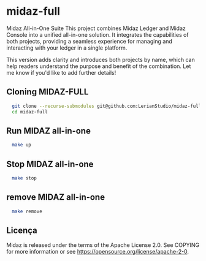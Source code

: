# midaz-full

Midaz All-in-One Suite
This project combines Midaz Ledger and Midaz Console into a unified all-in-one solution. It integrates the capabilities of both projects, providing a seamless experience for managing and interacting with your ledger in a single platform.

This version adds clarity and introduces both projects by name, which can help readers understand the purpose and benefit of the combination. Let me know if you'd like to add further details!

## Cloning MIDAZ-FULL
```bash
  git clone --recurse-submodules git@github.com:LerianStudio/midaz-full.git
  cd midaz-full
```

## Run MIDAZ all-in-one
```bash
  make up
```

## Stop MIDAZ all-in-one
```bash
  make stop
```

## remove MIDAZ all-in-one
```bash
  make remove
```

## Licença
Midaz is released under the terms of the Apache License 2.0. See COPYING for more information or see https://opensource.org/license/apache-2-0.
